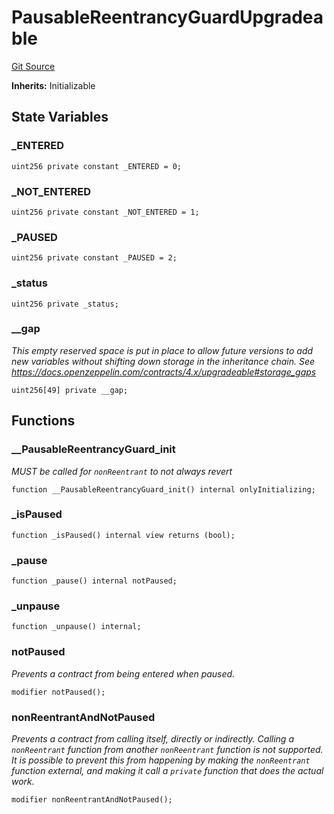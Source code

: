 # PausableReentrancyGuardUpgradeable
[Git Source](https://github.com/hyperlane-xyz/hyperlane-monorepo/blob/60f321f452052881dce4e22999022e11fc117456/contracts/PausableReentrancyGuard.sol)

**Inherits:**
Initializable


## State Variables
### _ENTERED

```solidity
uint256 private constant _ENTERED = 0;
```


### _NOT_ENTERED

```solidity
uint256 private constant _NOT_ENTERED = 1;
```


### _PAUSED

```solidity
uint256 private constant _PAUSED = 2;
```


### _status

```solidity
uint256 private _status;
```


### __gap
*This empty reserved space is put in place to allow future versions to add new
variables without shifting down storage in the inheritance chain.
See https://docs.openzeppelin.com/contracts/4.x/upgradeable#storage_gaps*


```solidity
uint256[49] private __gap;
```


## Functions
### __PausableReentrancyGuard_init

*MUST be called for `nonReentrant` to not always revert*


```solidity
function __PausableReentrancyGuard_init() internal onlyInitializing;
```

### _isPaused


```solidity
function _isPaused() internal view returns (bool);
```

### _pause


```solidity
function _pause() internal notPaused;
```

### _unpause


```solidity
function _unpause() internal;
```

### notPaused

*Prevents a contract from being entered when paused.*


```solidity
modifier notPaused();
```

### nonReentrantAndNotPaused

*Prevents a contract from calling itself, directly or indirectly.
Calling a `nonReentrant` function from another `nonReentrant`
function is not supported. It is possible to prevent this from happening
by making the `nonReentrant` function external, and making it call a
`private` function that does the actual work.*


```solidity
modifier nonReentrantAndNotPaused();
```

